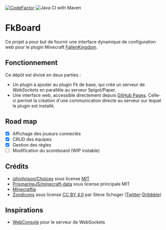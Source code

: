 [![CodeFactor](https://www.codefactor.io/repository/github/syldium/fkboard/badge)](https://www.codefactor.io/repository/github/syldium/fkboard) ![Java CI with Maven](https://github.com/syldium/fkboard/workflows/Java%20CI%20with%20Maven/badge.svg)

FkBoard
=======
Ce projet a pour but de fournir une interface dynamique de configuration web pour le plugin Minecraft [FallenKingdom](https://github.com/Etrenak/FallenKingdom).

Fonctionnement
--------------
Ce dépôt est divisé en deux parties :
- Un plugin à ajouter au plugin Fk de base, qui créé un serveur de *WebSockets* en parallèle au serveur Spigot/Paper.
- Une interface web, accessible directement depuis [GitHub Pages](https://daminos2836.github.io/fkboard/app). Celle-ci permet la création d'une communication directe au serveur sur lequel le plugin est installé.

Road map
--------
- [x] Affichage des joueurs connectés
- [x] CRUD des équipes
- [x] Gestion des règles
- [ ] Modification du scoreboard (WIP instable)

Crédits
--------
- [jshjohnson/Choices](https://github.com/jshjohnson/Choices) sous license [MIT](https://github.com/jshjohnson/Choices/blob/master/LICENSE)
- [PrismarineJS/minecraft-data](https://github.com/PrismarineJS/minecraft-data) sous license principale MIT
- [Minecraftia](https://www.dafont.com/fr/minecraftia.font)
- [Zondicons](https://www.zondicons.com/) sous license [CC BY 4.0](https://creativecommons.org/licenses/by/4.0/) par Steve Schoger ([Twitter](https://twitter.com/steveschoger)-[Dribbble](https://dribbble.com/steveschoger))

Inspirations
------------
- [WebConsole](https://github.com/mesacarlos/WebConsole) pour le serveur de WebSockets
